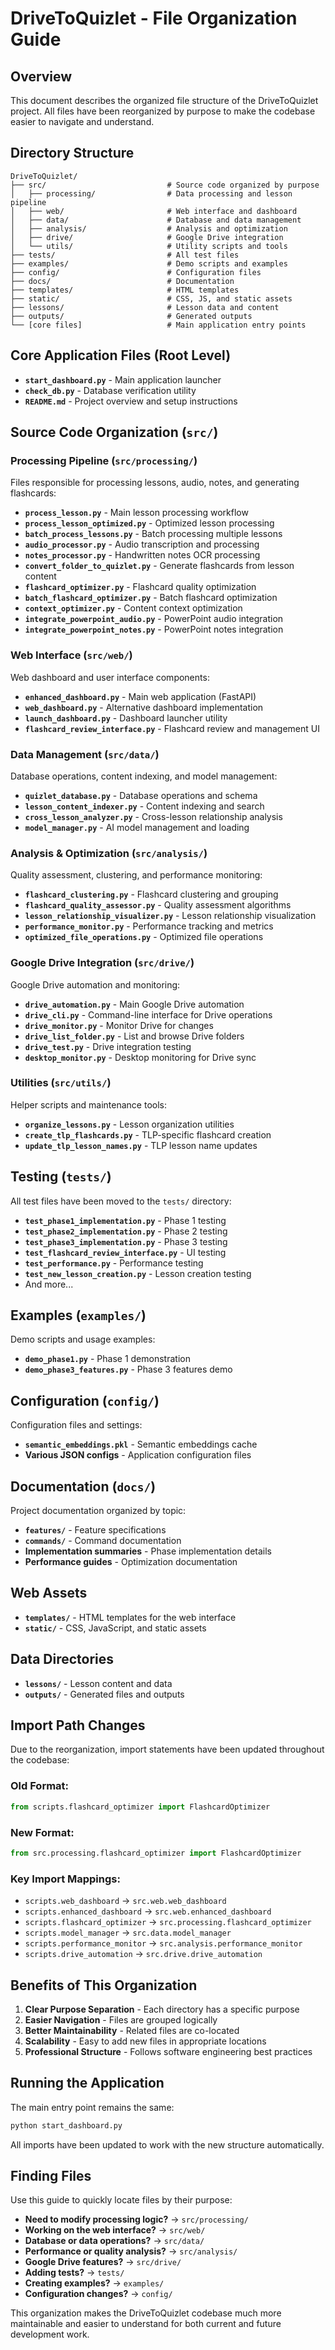 # DriveToQuizlet - File Organization Guide

## Overview
This document describes the organized file structure of the DriveToQuizlet project. All files have been reorganized by purpose to make the codebase easier to navigate and understand.

## Directory Structure

```
DriveToQuizlet/
├── src/                           # Source code organized by purpose
│   ├── processing/                # Data processing and lesson pipeline
│   ├── web/                       # Web interface and dashboard
│   ├── data/                      # Database and data management
│   ├── analysis/                  # Analysis and optimization
│   ├── drive/                     # Google Drive integration
│   └── utils/                     # Utility scripts and tools
├── tests/                         # All test files
├── examples/                      # Demo scripts and examples
├── config/                        # Configuration files
├── docs/                          # Documentation
├── templates/                     # HTML templates
├── static/                        # CSS, JS, and static assets
├── lessons/                       # Lesson data and content
├── outputs/                       # Generated outputs
└── [core files]                   # Main application entry points
```

## Core Application Files (Root Level)

- **`start_dashboard.py`** - Main application launcher
- **`check_db.py`** - Database verification utility
- **`README.md`** - Project overview and setup instructions

## Source Code Organization (`src/`)

### Processing Pipeline (`src/processing/`)
Files responsible for processing lessons, audio, notes, and generating flashcards:

- **`process_lesson.py`** - Main lesson processing workflow
- **`process_lesson_optimized.py`** - Optimized lesson processing
- **`batch_process_lessons.py`** - Batch processing multiple lessons
- **`audio_processor.py`** - Audio transcription and processing
- **`notes_processor.py`** - Handwritten notes OCR processing
- **`convert_folder_to_quizlet.py`** - Generate flashcards from lesson content
- **`flashcard_optimizer.py`** - Flashcard quality optimization
- **`batch_flashcard_optimizer.py`** - Batch flashcard optimization
- **`context_optimizer.py`** - Content context optimization
- **`integrate_powerpoint_audio.py`** - PowerPoint audio integration
- **`integrate_powerpoint_notes.py`** - PowerPoint notes integration

### Web Interface (`src/web/`)
Web dashboard and user interface components:

- **`enhanced_dashboard.py`** - Main web application (FastAPI)
- **`web_dashboard.py`** - Alternative dashboard implementation
- **`launch_dashboard.py`** - Dashboard launcher utility
- **`flashcard_review_interface.py`** - Flashcard review and management UI

### Data Management (`src/data/`)
Database operations, content indexing, and model management:

- **`quizlet_database.py`** - Database operations and schema
- **`lesson_content_indexer.py`** - Content indexing and search
- **`cross_lesson_analyzer.py`** - Cross-lesson relationship analysis
- **`model_manager.py`** - AI model management and loading

### Analysis & Optimization (`src/analysis/`)
Quality assessment, clustering, and performance monitoring:

- **`flashcard_clustering.py`** - Flashcard clustering and grouping
- **`flashcard_quality_assessor.py`** - Quality assessment algorithms
- **`lesson_relationship_visualizer.py`** - Lesson relationship visualization
- **`performance_monitor.py`** - Performance tracking and metrics
- **`optimized_file_operations.py`** - Optimized file operations

### Google Drive Integration (`src/drive/`)
Google Drive automation and monitoring:

- **`drive_automation.py`** - Main Google Drive automation
- **`drive_cli.py`** - Command-line interface for Drive operations
- **`drive_monitor.py`** - Monitor Drive for changes
- **`drive_list_folder.py`** - List and browse Drive folders
- **`drive_test.py`** - Drive integration testing
- **`desktop_monitor.py`** - Desktop monitoring for Drive sync

### Utilities (`src/utils/`)
Helper scripts and maintenance tools:

- **`organize_lessons.py`** - Lesson organization utilities
- **`create_tlp_flashcards.py`** - TLP-specific flashcard creation
- **`update_tlp_lesson_names.py`** - TLP lesson name updates

## Testing (`tests/`)
All test files have been moved to the `tests/` directory:

- **`test_phase1_implementation.py`** - Phase 1 testing
- **`test_phase2_implementation.py`** - Phase 2 testing
- **`test_phase3_implementation.py`** - Phase 3 testing
- **`test_flashcard_review_interface.py`** - UI testing
- **`test_performance.py`** - Performance testing
- **`test_new_lesson_creation.py`** - Lesson creation testing
- And more...

## Examples (`examples/`)
Demo scripts and usage examples:

- **`demo_phase1.py`** - Phase 1 demonstration
- **`demo_phase3_features.py`** - Phase 3 features demo

## Configuration (`config/`)
Configuration files and settings:

- **`semantic_embeddings.pkl`** - Semantic embeddings cache
- **Various JSON configs** - Application configuration files

## Documentation (`docs/`)
Project documentation organized by topic:

- **`features/`** - Feature specifications
- **`commands/`** - Command documentation
- **Implementation summaries** - Phase implementation details
- **Performance guides** - Optimization documentation

## Web Assets
- **`templates/`** - HTML templates for the web interface
- **`static/`** - CSS, JavaScript, and static assets

## Data Directories
- **`lessons/`** - Lesson content and data
- **`outputs/`** - Generated files and outputs

## Import Path Changes

Due to the reorganization, import statements have been updated throughout the codebase:

### Old Format:
```python
from scripts.flashcard_optimizer import FlashcardOptimizer
```

### New Format:
```python
from src.processing.flashcard_optimizer import FlashcardOptimizer
```

### Key Import Mappings:
- `scripts.web_dashboard` → `src.web.web_dashboard`
- `scripts.enhanced_dashboard` → `src.web.enhanced_dashboard`
- `scripts.flashcard_optimizer` → `src.processing.flashcard_optimizer`
- `scripts.model_manager` → `src.data.model_manager`
- `scripts.performance_monitor` → `src.analysis.performance_monitor`
- `scripts.drive_automation` → `src.drive.drive_automation`

## Benefits of This Organization

1. **Clear Purpose Separation** - Each directory has a specific purpose
2. **Easier Navigation** - Files are grouped logically
3. **Better Maintainability** - Related files are co-located
4. **Scalability** - Easy to add new files in appropriate locations
5. **Professional Structure** - Follows software engineering best practices

## Running the Application

The main entry point remains the same:
```bash
python start_dashboard.py
```

All imports have been updated to work with the new structure automatically.

## Finding Files

Use this guide to quickly locate files by their purpose:

- **Need to modify processing logic?** → `src/processing/`
- **Working on the web interface?** → `src/web/`
- **Database or data operations?** → `src/data/`
- **Performance or quality analysis?** → `src/analysis/`
- **Google Drive features?** → `src/drive/`
- **Adding tests?** → `tests/`
- **Creating examples?** → `examples/`
- **Configuration changes?** → `config/`

This organization makes the DriveToQuizlet codebase much more maintainable and easier to understand for both current and future development work.